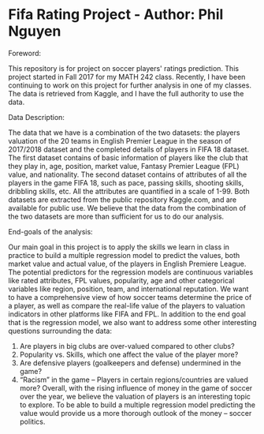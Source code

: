 # Fifa Rating Project - Author: Phil Nguyen

Foreword:


This repository is for project on soccer players' ratings prediction. This project started in Fall 2017 for my MATH 242 class. Recently, I have been continuing to work on this project for further analysis in one of my classes. The data is retrieved from Kaggle, and I have the full authority to use the data. 



Data Description:

The data that we have is a combination of the two datasets: the players valuation of the 20 teams in English Premier League in the season of 2017/2018 dataset and the completed details of players in FIFA 18 dataset. The first dataset contains of basic information of players like the club that they play in, age, position, market value, Fantasy Premier League (FPL) value, and nationality. The second dataset contains of attributes of all the players in the game FIFA 18, such as pace, passing skills, shooting skills, dribbling skills, etc. All the attributes are quantified in a scale of 1-99. Both datasets are extracted from the public repository Kaggle.com, and are available for public use. We believe that the data from the combination of the two datasets are more than sufficient for us to do our analysis.

End-goals of the analysis:

Our main goal in this project is to apply the skills we learn in class in practice to build a multiple regression model to predict the values, both market value and actual value, of the players in English Premiere League. The potential predictors for the regression models are continuous variables like rated attributes, FPL values, popularity, age and other categorical variables like region, position, team, and international reputation. We want to have a comprehensive view of how soccer teams determine the price of a player, as well as compare the real-life value of the players to valuation indicators in other platforms like FIFA and FPL. In addition to the end goal that is the regression model, we also want to address some other interesting questions surrounding the data:
1. Are players in big clubs are over-valued compared to other clubs?
2. Popularity vs. Skills, which one affect the value of the player more?
3. Are defensive players (goalkeepers and defense) undermined in the game?
4. “Racism” in the game – Players in certain regions/countries are valued more?
Overall, with the rising influence of money in the game of soccer over the year, we believe the valuation of players is an interesting topic to explore. To be able to build a multiple regression model predicting the value would provide us a more thorough outlook of the money – soccer politics.
